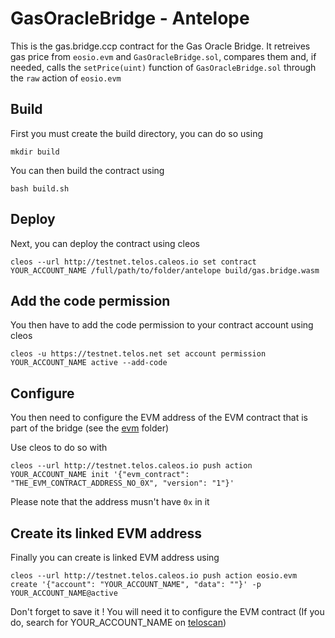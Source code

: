 # GasOracleBridge - Antelope

This is the gas.bridge.ccp contract for the Gas Oracle Bridge. It retreives gas price from `eosio.evm` and `GasOracleBridge.sol`, compares them and, if needed, calls the `setPrice(uint)` function of `GasOracleBridge.sol` through the `raw` action of `eosio.evm` 

## Build

First you must create the build directory, you can do so using

`mkdir build`

You can then build the contract using

`bash build.sh`

## Deploy

Next, you can deploy the contract using cleos 

`cleos --url http://testnet.telos.caleos.io set contract YOUR_ACCOUNT_NAME /full/path/to/folder/antelope build/gas.bridge.wasm`

## Add the code permission

You then have to add the code permission to your contract account using cleos

`cleos -u https://testnet.telos.net set account permission YOUR_ACCOUNT_NAME active --add-code`

## Configure

You then need to configure the EVM address of the EVM contract that is part of the bridge (see the [evm](https://github.com/telosnetwork/gas-oracle-bridge/tree/master/evm) folder)

Use cleos to do so with

`cleos --url http://testnet.telos.caleos.io push action YOUR_ACCOUNT_NAME init '{"evm_contract": "THE_EVM_CONTRACT_ADDRESS_NO_0X", "version": "1"}'`

Please note that the address musn't have `0x` in it

## Create its linked EVM address

Finally you can create is linked EVM address using

`cleos --url http://testnet.telos.caleos.io push action eosio.evm create '{"account": "YOUR_ACCOUNT_NAME", "data": ""}' -p YOUR_ACCOUNT_NAME@active`

Don't forget to save it ! You will need it to configure the EVM contract (If you do, search for YOUR_ACCOUNT_NAME on [teloscan](https://testnet.teloscan.io/))
